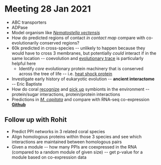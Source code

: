 # Meeting 28 Jan 2021

- ABC transporters
- ADPase
- Model organism like [_Nematostella vectensis_](https://www.ncbi.nlm.nih.gov/pmc/articles/PMC5067631/)
- How do predicted regions of contact _in contact map_ compare with co-evolutionarily conserved regions?
- 60k predicted in cross-species -- unlikely to happen because they would have to cross 3 membranes, but potentially _could_ interact if in the same location -- coevolution and [evolutionary trace](https://pubmed.ncbi.nlm.nih.gov/8609628/) is particularly helpful here
    - Identify _core_ evolutionary protein machinery that is conserved across the tree of life -- i.e. [heat shock protein](https://advances.sciencemag.org/content/7/1/eabd4210)
- Investigate early history of eukaryotic evolution -- **ancient interactome** -- Eric Baptiste
- How do coral [recognize](https://onlinelibrary.wiley.com/doi/full/10.1111/j.1462-5822.2006.00765.x) and [pick up](https://pubmed.ncbi.nlm.nih.gov/22688813/) symbionts in the environment -- protein/sugar interactions, protein/protein interactions
- Predictions in [_M. capitata_]((http://cyanophora.rutgers.edu/montipora/)) and compare with RNA-seq co-expression **[Github](https://github.com/echille/Montipora_OA_Development_Timeseries/tree/master/RNAseq_Analyses)**

## Follow up with Rohit
- Predict PPI networks in 3 related coral species
- Align homologous proteins within those 3 species and see which interactions are maintained between homologous pairs
- Given a module -- how many PPIs are coexpressed in the RNA (compared to a random module of given size) -- get p-value for a module based on co-expression data